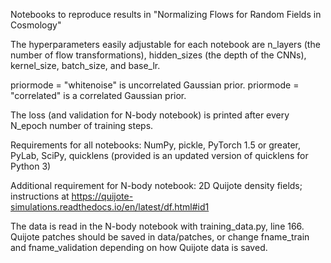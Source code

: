 Notebooks to reproduce results in "Normalizing Flows for Random Fields in Cosmology"

The hyperparameters easily adjustable for each notebook are n_layers (the number of flow transformations), hidden_sizes (the depth of the CNNs), kernel_size, batch_size, and base_lr.

priormode = "whitenoise" is uncorrelated Gaussian prior. priormode = "correlated" is a correlated Gaussian prior.

The loss (and validation for N-body notebook) is printed after every N_epoch number of training steps.

Requirements for all notebooks: NumPy, pickle, PyTorch 1.5 or greater, PyLab, SciPy, quicklens (provided is an updated version of quicklens for Python 3)

Additional requirement for N-body notebook: 2D Quijote density fields; instructions at https://quijote-simulations.readthedocs.io/en/latest/df.html#id1

The data is read in the N-body notebook with training_data.py, line 166. Quijote patches should be saved in data/patches, or change fname_train and fname_validation depending on how Quijote data is saved.
